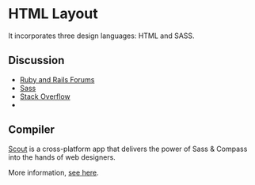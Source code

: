 HTML Layout
============

It incorporates three design languages: HTML and SASS.

## Discussion

* [Ruby and Rails Forums](#)
* [Sass](#)
* [Stack Overflow](#)
* 
## Compiler

[Scout](http://mhs.github.io/scout-app/) is a cross-platform app that delivers the power of Sass & Compass into the hands of web designers.

More information, [see here](https://www.yesubc.com/).
